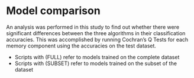# Model comparison

An analysis was performed in this study to find out whether there were significant differences between the three algorithms in their classification accuracies. This was accomplished by running Cochran’s Q Tests for each memory component using the accuracies on the test dataset.

- Scripts with (FULL) refer to models trained on the complete dataset
- Scripts with (SUBSET) refer to models trained on the subset of the dataset
